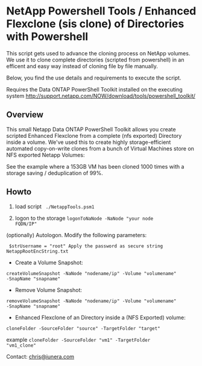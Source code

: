 # NetApp Powershell Tools / Enhanced Flexclone (sis clone) of Directories with Powershell

This script gets used to advance the cloning process on NetApp volumes. We use it to clone complete directories (scripted from powershell) in an efficent and easy way instead of cloning file by file manually. 

Below, you find the use details and requirements to execute the script.


Requires the Data ONTAP PowerShell Toolkit installed on the executing system
http://support.netapp.com/NOW/download/tools/powershell_toolkit/

## Overview
This small Netapp Data ONTAP PowerShell Toolkit allows you create scripted Enhanced Flexclone from a complete (nfs exported) Directory inside a volume. We've used this to create highly storage-efficient automated copy-on-write clones from a bunch of Virtual Machines store on NFS exported Netapp Volumes:

See the example where a 153GB VM has been cloned 1000 times with a storage saving / deduplication of 99%.



## Howto 

1. load script
 <code> ./NetappTools.psm1 </code>
 

2. logon to the storage 
<code>logonToNaNode -NaNode "your node FQDN/IP"</code>

(optionally) Autologon. Modify the following parameters:

<code>		$strUsername = "root"
    Apply the password as secure string NetappRootEncString.txt</code>
    
- Create a Volume Snapshot:

<code>createVolumeSnapshot -NaNode "nodename/ip" -Volume "volumename" -SnapName "snapname"  </code>

- Remove Volume Snapshot: 

<code>removeVolumeSnapshot -NaNode "nodename/ip" -Volume "volumename" -SnapName "snapname"  </code>


- Enhanced Flexclone of an Directory inside a (NFS Exported) volume: 

<code>cloneFolder -SourceFolder "source" -TargetFolder "target" </code>

example <code>cloneFolder -SourceFolder "vm1" -TargetFolder "vm1_clone" </code>


Contact: chris@iunera.com
